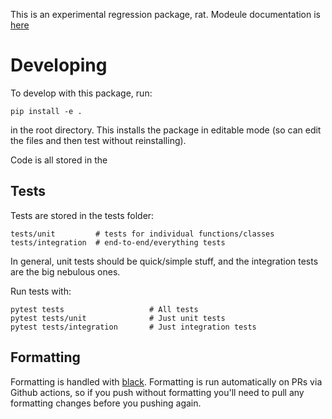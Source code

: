 This is an experimental regression package, rat. Modeule documentation is [here](https://bbbales2.github.io/regressions/)

# Developing

To develop with this package, run:

```
pip install -e .
```

in the root directory. This installs the package in editable mode (so can edit
the files and then test without reinstalling).

Code is all stored in the

## Tests

Tests are stored in the tests folder:
```
tests/unit         # tests for individual functions/classes
tests/integration  # end-to-end/everything tests
```

In general, unit tests should be quick/simple stuff, and the integration tests
are the big nebulous ones.

Run tests with:

```
pytest tests                   # All tests
pytest tests/unit              # Just unit tests
pytest tests/integration       # Just integration tests
```

## Formatting

Formatting is handled with [black](https://github.com/psf/black). Formatting
is run automatically on PRs via Github actions, so if you push without
formatting you'll need to pull any formatting changes before you pushing again.
